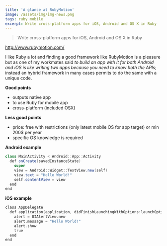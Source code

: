 ```yaml
---
title: 'A glance at RubyMotion'
image: /assets/img/img-news.png
tags: ruby mobile
excerpt: Write cross-platform apps for iOS, Android and OS X in Ruby
---
```


> Write cross-platform apps for iOS, Android and OS X in Ruby

<http://www.rubymotion.com/>

I like Ruby a lot and finding a good framework like RubyMotion is a pleasure but as one of my workmates said _to build an app with it for both Android and iOS is like writing two apps because you need to know both the APIs_; instead an hybrid framework in many cases permits to do the same with a unique code.

**Good points**
* outputs native app
* to use Ruby for mobile app
* cross-platform (included OSX)

**Less good points**
* price: free with restrictions (only latest mobile OS for app target) or min 200$ per year
* specific OS knowledge is required

**Android example**

```java
class MainActivity < Android::App::Activity
  def onCreate(savedInstanceState)
    super
    view = Android::Widget::TextView.new(self)
    view.text = "Hello World!"
    self.contentView = view
  end
end
```

**iOS example**

```objective-c
class AppDelegate
  def application(application, didFinishLaunchingWithOptions:launchOptions)
    alert = UIAlertView.new
    alert.message = "Hello World!"
    alert.show
    true
  end
end
```
